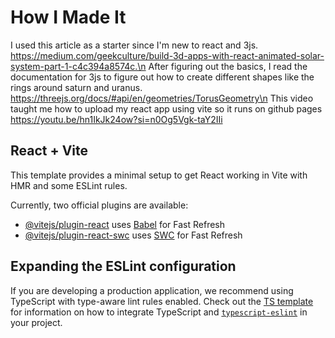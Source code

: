 # How I Made It
I used this article as a starter since I'm new to react and 3js. https://medium.com/geekculture/build-3d-apps-with-react-animated-solar-system-part-1-c4c394a8574c.\n
After figuring out the basics, I read the documentation for 3js to figure out how to create different shapes like the rings around saturn and uranus. https://threejs.org/docs/#api/en/geometries/TorusGeometry\n
This video taught me how to upload my react app using vite so it runs on github pages https://youtu.be/hn1IkJk24ow?si=n0Og5Vgk-taY2IIi

## React + Vite

This template provides a minimal setup to get React working in Vite with HMR and some ESLint rules.

Currently, two official plugins are available:

- [@vitejs/plugin-react](https://github.com/vitejs/vite-plugin-react/blob/main/packages/plugin-react) uses [Babel](https://babeljs.io/) for Fast Refresh
- [@vitejs/plugin-react-swc](https://github.com/vitejs/vite-plugin-react/blob/main/packages/plugin-react-swc) uses [SWC](https://swc.rs/) for Fast Refresh

## Expanding the ESLint configuration

If you are developing a production application, we recommend using TypeScript with type-aware lint rules enabled. Check out the [TS template](https://github.com/vitejs/vite/tree/main/packages/create-vite/template-react-ts) for information on how to integrate TypeScript and [`typescript-eslint`](https://typescript-eslint.io) in your project.
